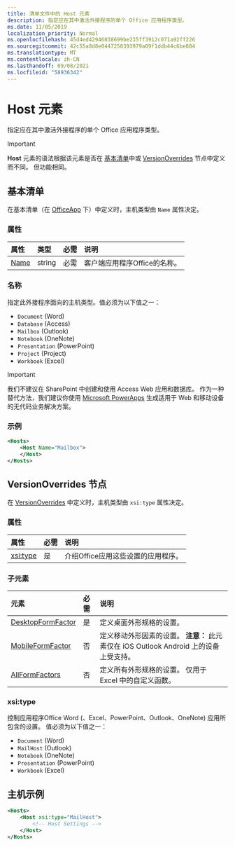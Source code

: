 ```yaml
---
title: 清单文件中的 Host 元素
description: 指定应在其中激活外接程序的单个 Office 应用程序类型。
ms.date: 11/05/2019
localization_priority: Normal
ms.openlocfilehash: 45d4ed42946038699be235ff3912c071a92ff226
ms.sourcegitcommit: 42c55a8d8e0447258393979a09f1ddb44c6be884
ms.translationtype: MT
ms.contentlocale: zh-CN
ms.lasthandoff: 09/08/2021
ms.locfileid: "58936342"
---
```

# <a name="host-element"></a>Host 元素

指定应在其中激活外接程序的单个 Office 应用程序类型。

> [!IMPORTANT]
> **Host** 元素的语法根据该元素是否在 [基本清单](#basic-manifest)中或 [VersionOverrides](#versionoverrides-node) 节点中定义而不同。 但功能相同。  

## <a name="basic-manifest"></a>基本清单

在基本清单（在 [OfficeApp](officeapp.md) 下）中定义时，主机类型由 `Name` 属性决定。

### <a name="attributes"></a>属性

| 属性     | 类型   | 必需 | 说明                                      |
|:--------------|:-------|:---------|:-------------------------------------------------|
| [Name](#name) | string | 必需 | 客户端应用程序Office的名称。 |

### <a name="name"></a>名称

指定此外接程序面向的主机类型。值必须为以下值之一：

- `Document` (Word)
- `Database` (Access)
- `Mailbox` (Outlook)
- `Notebook` (OneNote)
- `Presentation` (PowerPoint)
- `Project` (Project)
- `Workbook` (Excel)

> [!IMPORTANT]
> 我们不建议在 SharePoint 中创建和使用 Access Web 应用和数据库。 作为一种替代方法，我们建议你使用 [Microsoft PowerApps](https://powerapps.microsoft.com/) 生成适用于 Web 和移动设备的无代码业务解决方案。

### <a name="example"></a>示例

```xml
<Hosts>
    <Host Name="Mailbox">
    </Host>
</Hosts>
```

## <a name="versionoverrides-node"></a>VersionOverrides 节点

在 [VersionOverrides](versionoverrides.md) 中定义时，主机类型由 `xsi:type` 属性决定。

### <a name="attributes"></a>属性

|  属性  |  必需  |  说明  |
|:-----|:-----|:-----|
|  [xsi:type](#xsitype)  |  是  | 介绍Office应用这些设置的应用程序。|

### <a name="child-elements"></a>子元素

|  元素 |  必需  |  说明  |
|:-----|:-----|:-----|
|  [DesktopFormFactor](desktopformfactor.md)    |  是   |  定义桌面外形规格的设置。 |
|  [MobileFormFactor](mobileformfactor.md)    |  否   |  定义移动外形因素的设置。 **注意：** 此元素仅在 iOS Outlook Android 上的设备上受支持。 |
|  [AllFormFactors](allformfactors.md)    |  否   |  定义所有外形规格的设置。 仅用于 Excel 中的自定义函数。 |

### <a name="xsitype"></a>xsi:type

控制应用程序Office Word (、Excel、PowerPoint、Outlook、OneNote) 应用所包含的设置。 值必须为以下值之一：

- `Document` (Word)
- `MailHost` (Outlook)
- `Notebook` (OneNote)
- `Presentation` (PowerPoint)
- `Workbook` (Excel)

## <a name="host-example"></a>主机示例

```xml
<Hosts>
    <Host xsi:type="MailHost">
        <!-- Host Settings -->
    </Host>
</Hosts>
```
